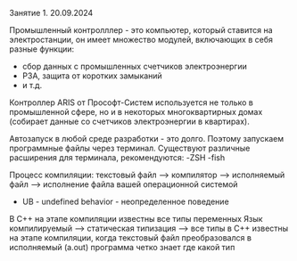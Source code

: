 Занятие 1. 
20.09.2024

Промышленный контролллер - это компьютер, который ставится на электростанции, он имеет множество модулей, включающих в себя разные функции:
- сбор данных с промышленных счетчиков электроэнергии
- РЗА, защита от коротких замыканий
- и т.д.

Контроллер ARIS от Прософт-Систем используется не только в промышленной сфере, но и в некоторых многоквартирных домах (собирает данные со счетчиков электроэнергии в квартирах).

Автозапуск в любой среде разработки - это долго. Поэтому запускаем программные файлы через терминал. Существуют различные расширения для терминала, рекомендуются: 
-ZSH
-fish

Процесс компиляции:
текстовый файл --> компилятор --> исполняемый файл --> исполнение файла вашей операционной системой

* UB - undefined behavior - неопределенное поведение

В C++ на этапе компиляции известны все типы переменных
Язык компилируемый --> статическая типизация --> все типы в С++ известны на этапе компиляции, когда текстовый файл преобразовался в исполняемый (a.out) программа четко знает где какой тип


